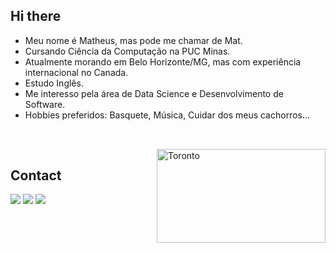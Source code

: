 ## Hi there

- Meu nome é Matheus, mas pode me chamar de Mat.
- Cursando Ciência da Computação na PUC Minas.
- Atualmente morando em Belo Horizonte/MG, mas com experiência internacional no Canada.
- Estudo Inglês.
- Me interesso pela área de Data Science e Desenvolvimento de Software.
- Hobbies preferidos: Basquete, Música, Cuidar dos meus cachorros... 

##

<div style="display: inline_block"><br>
  <img align="right" alt="Toronto" src="https://media.giphy.com/media/XeqLFn14rnMbt632em/giphy.gif" height="150" width="270">
</div>

## Contact
  
<div> 
  <a href="https://instagram.com/matribeirom" target="_blank"><img src="https://img.shields.io/badge/-Instagram-%23E4405F?style=for-the-badge&logo=instagram&logoColor=white" target="_blank"></a>
  <a href = "mailto:mravelar2001@gmail.com"><img src="https://img.shields.io/badge/-Gmail-%23333?style=for-the-badge&logo=gmail&logoColor=white" target="_blank"></a>
  <a href="https://www.linkedin.com/in/matribeiro" target="_blank"><img src="https://img.shields.io/badge/-LinkedIn-%230077B5?style=for-the-badge&logo=linkedin&logoColor=white" target="_blank"></a> 
</div>
